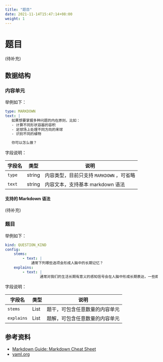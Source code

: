 ```yaml
---
title: "题目"
date: 2021-11-14T15:47:14+08:00
weight: 1
---
```


# 题目

(待补充)

## 数据结构

### 内容单元

举例如下：

```yaml
type: MARKDOWN
text: |
   如果想要掌握多种问题的内在原则，比如：
   - 计算不同形状容器的容积
   - 足球场上处理不同方向的来球
   - 识别不同的植物

   你可以怎么做？
```

字段说明：

| 字段名 | 类型   | 说明                                     |
| ------ | ------ | ---------------------------------------- |
| `type` | string | 内容类型，目前只支持 `MARKDOWN` ，可省略 |
| `text` | string | 内容文本，支持基本 markdown 语法         |

#### 支持的 Markdown 语法

(待补充)

### 题目

举例如下：

```yaml
kind: QUESTION_KIND
config:
	stems:
		- text: |
		  	通常下列哪些选项会形成人脑中的长期记忆？
	explains:
		- text: |
				通常对我们的生活长期有意义的感知信号会在人脑中形成长期表达，一些即时有效，用后即废的信号会形成短期表达。
```

字段说明：

| 字段名     | 类型          | 说明                           |
| ---------- | ------------- | ------------------------------ |
| `stems`    | List<Content> | 题干，可包含任意数量的内容单元 |
| `explains` | List<Content> | 题解，可包含任意数量的内容单元 |

## 参考资料

* [Markdown Guide: Markdown Cheat Sheet](https://www.markdownguide.org/cheat-sheet/)
* [yaml.org](https://yaml.org/)